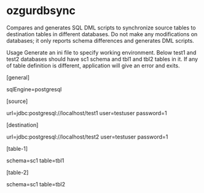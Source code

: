 # ozgurdbsync
Compares and generates SQL DML scripts to synchronize source tables to destination tables in different databases.
Do not make any modifications on databases; it only reports schema differences and generates DML scripts. 

Usage
Generate an ini file to specify working environment.
Below test1 and test2 databases should have sc1 schema and tbl1 and tbl2 tables in it. If any of table definition is different, application will give an error and exits.

[general]

sqlEngine=postgresql

[source]

url=jdbc:postgresql://localhost/test1
user=testuser
password=1

[destination]

url=jdbc:postgresql://localhost/test2
user=testuser
password=1

[table-1]

schema=sc1
table=tbl1

[table-2]

schema=sc1
table=tbl2


